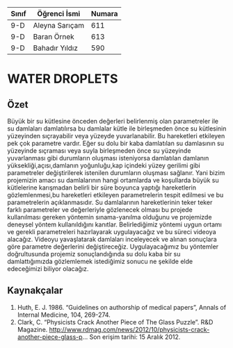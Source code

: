 Sınıf | Öğrenci İsmi  | Numara
-------|----------------|--------
9-D   | Aleyna Sarıçam  | 611
9-D   | Baran Örnek     | 613
9-D   | Bahadır Yıldız  | 590

# WATER DROPLETS

## Özet
 Büyük bir su kütlesine önceden değerleri belirlenmiş olan parametreler ile su damlaları damlatılırsa bu damlalar kütle ile birleşmeden önce su kütlesinin yüzeyinden sıçrayabilir veya yüzeyde yuvarlanabilir. Bu hareketleri etkileyen pek çok parametre vardır. 
  Eğer su dolu bir kaba damlatılan su damlasının su yüzeyinde sıçraması veya suyla birleşmeden önce su yüzeyinde yuvarlanması gibi durumların oluşması isteniyorsa damlatılan damlanın yüksekliği,açısı,damlanın yoğunluğu,kap içindeki yüzey gerilimi gibi parametreler değiştirilerek istenilen durumların oluşması sağlanır. 
  Yani bizim projemizin amacı su damlalarının hangi ortamlarda ve koşullarda büyük su kütlelerine karışmadan belirli bir süre boyunca yaptığı hareketlerin gözlemlenmesi,bu hareketleri etkileyen parametrelerin tespit edilmesi ve bu parametrelerin açıklanmasıdır. 
  Su damlalarının hareketlerinin teker teker farklı parametreler ve değerleriyle gözlenecek olması bu projede kullanılması gereken yöntemin sınama-yanılma olduğunu ve projemizde deneysel yöntem kullanıldığını kanıtlar. Belirlediğimiz yöntemi uygun ortamı ve gerekli parametreleri hazırlayarak uygulayacağız ve bu süreci videoya alacağız. Videoyu yavaşlatarak damlaları inceleyecek ve alınan sonuçlara göre parametre değerlerini değiştireceğiz. 
  Uygulayacağımız bu yöntemler doğrultusunda projemiz sonuçlandığında su dolu kaba bir su damlattığımızda gözlemlemek istediğimiz sonucu ne şekilde elde edeceğimizi biliyor olacağız.


## Kaynakçalar
 1. Huth, E. J. 1986. “Guidelines on authorship of medical papers”, Annals of Internal Medicine, 104, 269-274.
 2. Clark, C. “Physicists Crack Another Piece of The Glass Puzzle”. R&D Magazine.
http://www.rdmag.com/news/2012/10/physicists-crack-another-piece-glass-p...
Son erişim tarihi: 15 Aralık 2012.

